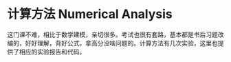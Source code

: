 # 计算方法 Numerical Analysis

这门课不难，相比于数学建模，亲切很多。考试也很有套路，基本都是书后习题改编的，好好理解，背好公式，拿高分没啥问题的。计算方法有几次实验，这里也提供了相应的实验报告和代码。